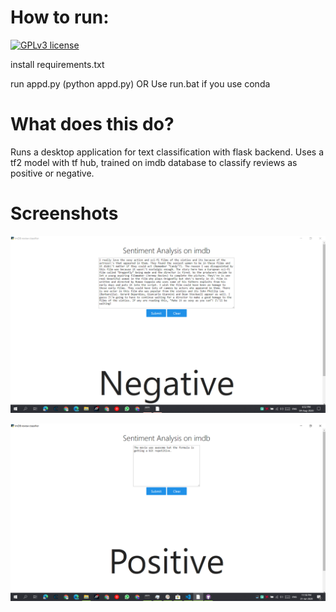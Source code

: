 # How to run:

[![GPLv3 license](https://img.shields.io/badge/License-GPLv3-blue.svg)](http://perso.crans.org/besson/LICENSE.html)

install requirements.txt


 run appd.py (python appd.py)
OR Use run.bat if you use conda

# What does this do?
Runs a desktop application for text classification with flask backend.
Uses a tf2 model with tf hub, trained on imdb database to classify reviews as positive or negative.

# Screenshots
![Screenshot 1](screen1.png)



![Screenshot 2](screen2.png)
